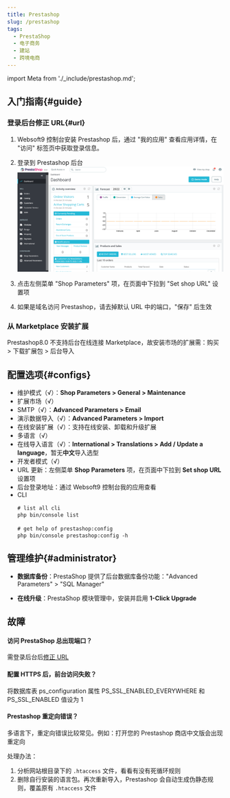 ```yaml
---
title: Prestashop
slug: /prestashop
tags:
  - PrestaShop
  - 电子商务
  - 建站
  - 跨境电商
---
```


import Meta from './_include/prestashop.md';

<Meta name="meta" />

## 入门指南{#guide}

### 登录后台修正 URL{#url}

1. Websoft9 控制台安装 Prestashop 后，通过 "我的应用" 查看应用详情，在 "访问" 标签页中获取登录信息。 

2. 登录到 Prestashop 后台
   ![](./assets/prestashop-backend-websoft9.png)

3. 点击左侧菜单 "Shop Parameters" 项，在页面中下拉到 "Set shop URL" 设置项

4. 如果是域名访问 Prestashop，请去掉默认 URL 中的端口，"保存" 后生效

### 从 Marketplace 安装扩展

Prestashop8.0 不支持后台在线连接 Marketplace，故安装市场的扩展需：购买 > 下载扩展包 > 后台导入

## 配置选项{#configs}

- 维护模式（√）：**Shop Parameters > General > Maintenance**
- 扩展市场（√）
- SMTP（√）：**Advanced Parameters > Email**
- 演示数据导入（√）：**Advanced Parameters > Import**
- 在线安装扩展（√）：支持在线安装、卸载和升级扩展
- 多语言（√）
- 在线导入语言（√）：**International > Translations > Add / Update a language**，暂无**中文**导入选型
- 开发者模式（√）
- URL 更新：左侧菜单 **Shop Parameters** 项，在页面中下拉到 **Set shop URL** 设置项
- 后台登录地址：通过 Websoft9 控制台我的应用查看
- CLI
  ```
  # list all cli
  php bin/console list

  # get help of prestashop:config
  php bin/console prestashop:config -h
  ```

## 管理维护{#administrator}
     
- **数据库备份**：PrestaShop 提供了后台数据库备份功能："Advanced Parameters" > "SQL Manager"

- **在线升级**：PrestaShop 模块管理中，安装并启用 **1-Click Upgrade**


## 故障

#### 访问 PrestaShop 总出现端口？

需登录后台后[修正 URL](#url)

#### 配置 HTTPS 后，前台访问失败？ 

将数据库表 ps_configuration 属性 PS_SSL_ENABLED_EVERYWHERE 和 PS_SSL_ENABLED 值设为 1

#### Prestashop 重定向错误？

多语言下，重定向错误比较常见。例如：打开您的 Prestashop 商店中文版会出现重定向

处理办法：

1. 分析网站根目录下的 `.htaccess` 文件，看看有没有死循环规则
2. 删除自行安装的语言包。再次重新导入，Prestashop 会自动生成伪静态规则，覆盖原有 `.htaccess` 文件
